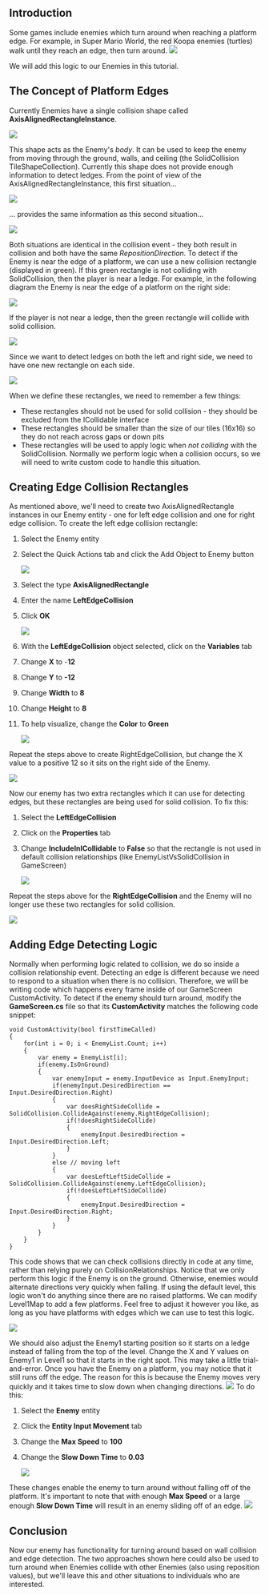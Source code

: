 ## Introduction

Some games include enemies which turn around when reaching a platform edge. For example, in Super Mario World, the red Koopa enemies (turtles) walk until they reach an edge, then turn around. ![](http://cdn.wikimg.net/strategywiki/images/d/d5/SMW_Koopa.png)

We will add this logic to our Enemies in this tutorial.

## The Concept of Platform Edges

Currently Enemies have a single collision shape called **AxisAlignedRectangleInstance**.

![](/media/2021-04-img_607841ebcb6ab.png)

This shape acts as the Enemy's *body*. It can be used to keep the enemy from moving through the ground, walls, and ceiling (the SolidCollision TileShapeCollection). Currently this shape does not provide enough information to detect ledges. From the point of view of the AxisAlignedRectangleInstance, this first situation...

![](/media/2021-04-img_6078436a0307f.png)

... provides the same information as this second situation...

![](/media/2021-04-img_607843b53d272.png)

Both situations are identical in the collision event - they both result in collision and both have the same *RepositionDirection.* To detect if the Enemy is near the edge of a platform, we can use a new collision rectangle (displayed in green). If this green rectangle is not colliding with SolidCollision, then the player is near a ledge. For example, in the following diagram the Enemy is near the edge of a platform on the right side:

![](/media/2021-04-img_607847cdd2344.png)

If the player is not near a ledge, then the green rectangle will collide with solid collision.

![](/media/2021-04-img_6078481a2157e.png)

Since we want to detect ledges on both the left and right side, we need to have one new rectangle on each side.

![](/media/2021-04-img_6078487ae3812.png)

When we define these rectangles, we need to remember a few things:

-   These rectangles should not be used for solid collision - they should be excluded from the ICollidable interface
-   These rectangles should be smaller than the size of our tiles (16x16) so they do not reach across gaps or down pits
-   These rectangles will be used to apply logic when *not colliding* with the SolidCollision. Normally we perform logic when a collision occurs, so we will need to write custom code to handle this situation.

## Creating Edge Collision Rectangles

As mentioned above, we'll need to create two AxisAlignedRectangle instances in our Enemy entity - one for left edge collision and one for right edge collision. To create the left edge collision rectangle:

1.  Select the Enemy entity

2.  Select the Quick Actions tab and click the Add Object to Enemy button

    ![](/media/2021-04-img_60784f42b2d1b.png)

3.  Select the type **AxisAlignedRectangle**

4.  Enter the name **LeftEdgeCollision**

5.  Click ****OK****

    ![](/media/2021-04-img_60784f95cff10.png)

6.  With the **LeftEdgeCollision** object selected, click on the **Variables** tab

7.  Change **X** to -**12**

8.  Change **Y** to **-12**

9.  Change **Width** to **8**

10. Change **Height** to **8**

11. To help visualize, change the **Color** to ****Green****

    ![](/media/2021-04-img_607850a571c89.png)

Repeat the steps above to create RightEdgeCollision, but change the X value to a positive 12 so it sits on the right side of the Enemy.

![](/media/2021-04-img_607850e8cdcf7.png)

Now our enemy has two extra rectangles which it can use for detecting edges, but these rectangles are being used for solid collision. To fix this:

1.  Select the **LeftEdgeCollision**

2.  Click on the **Properties** tab

3.  Change **IncludeInICollidable** to **False** so that the rectangle is not used in default collision relationships (like EnemyListVsSolidCollision in GameScreen)

    ![](/media/2021-04-img_607851a6d3661.png)

Repeat the steps above for the **RightEdgeCollision** and the Enemy will no longer use these two rectangles for solid collision.

![](/media/2021-04-img_607851d7226fd.png)

## Adding Edge Detecting Logic

Normally when performing logic related to collision, we do so inside a collision relationship event. Detecting an edge is different because we need to respond to a situation when there is no collision. Therefore, we will be writing code which happens every frame inside of our GameScreen CustomActivity. To detect if the enemy should turn around, modify the **GameScreen.cs** file so that its **CustomActivity** matches the following code snippet:

    void CustomActivity(bool firstTimeCalled)
    {
        for(int i = 0; i < EnemyList.Count; i++)
        {
            var enemy = EnemyList[i];
            if(enemy.IsOnGround)
            {
                var enemyInput = enemy.InputDevice as Input.EnemyInput;
                if(enemyInput.DesiredDirection == Input.DesiredDirection.Right)
                {
                    var doesRightSideCollide = SolidCollision.CollideAgainst(enemy.RightEdgeCollision);
                    if(!doesRightSideCollide)
                    {
                        enemyInput.DesiredDirection = Input.DesiredDirection.Left;
                    }
                }
                else // moving left
                {
                    var doesLeftLeftSideCollide = SolidCollision.CollideAgainst(enemy.LeftEdgeCollision);
                    if(!doesLeftLeftSideCollide)
                    {
                        enemyInput.DesiredDirection = Input.DesiredDirection.Right;
                    }
                }
            }
        }
    }

This code shows that we can check collisions directly in code at any time, rather than relying purely on CollisionRelationships. Notice that we only perform this logic if the Enemy is on the ground. Otherwise, enemies would alternate directions very quickly when falling. If using the default level, this logic won't do anything since there are no raised platforms. We can modify Level1Map to add a few platforms. Feel free to adjust it however you like, as long as you have platforms with edges which we can use to test this logic.

![](/media/2021-04-img_6078544424129.png)

We should also adjust the Enemy1 starting position so it starts on a ledge instead of falling from the top of the level. Change the X and Y values on Enemy1 in Level1 so that it starts in the right spot. This may take a little trial-and-error. Once you have the Enemy on a platform, you may notice that it still runs off the edge. The reason for this is because the Enemy moves very quickly and it takes time to slow down when changing directions. [![](/media/2021-04-2021_April_15_090902.gif)](/media/2021-04-2021_April_15_090902.gif) To do this:

1.  Select the **Enemy** entity

2.  Click the **Entity Input Movement** tab

3.  Change the **Max Speed** to **100**

4.  Change the **Slow Down Time** to ****0.03****

    ![](/media/2021-04-img_60785758cc8b5.png)

These changes enable the enemy to turn around without falling off of the platform. It's important to note that with enough **Max Speed** or a large enough **Slow Down Time** will result in an enemy sliding off of an edge. [![](/media/2021-04-2021_April_15_090312.gif)](/media/2021-04-2021_April_15_090312.gif)

## Conclusion

Now our enemy has functionality for turning around based on wall collision and edge detection. The two approaches shown here could also be used to turn around when Enemies collide with other Enemies (also using reposition values), but we'll leave this and other situations to individuals who are interested.
